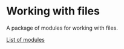# Working with files
A package of modules for working with files.


[List of modules](https://github.com/CyTon-Code/WorkingWithFiles/blob/main/ListOfModules)
